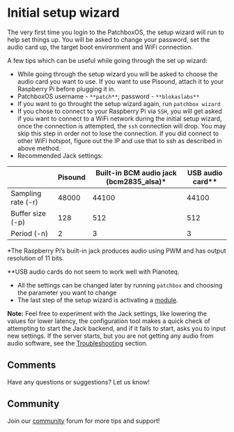 # Initial setup wizard

The very first time you login to the PatchboxOS, the setup wizard will run to help set things up. 
You will be asked to change your password, set the audio card up, the target boot environment and WiFi connection.

A few tips which can be useful while going through the set up wizard:

- While going through the setup wizard you will be asked to choose the audio card you want to use. If you want to use Pisound, attach it to your Raspberry Pi before plugging it in. 
- PatchboxOS username - `**patch**`; password - `**blokaslabs**`
- If you want to go throught the setup wizard again, run `patchbox wizard`
- If you chose to connect to your Raspberry Pi via `SSH`, you will get asked if you want to connect to a WiFi network during the initial setup wizard, once the connection is attempted, the `ssh` connection will drop. You may skip this step in order not to lose the connection. If you did connect to other WiFi hotspot, figure out the IP and use that to ssh as described in above method.
- Recommended Jack settings:

|                    | Pisound | Built-in BCM audio jack (bcm2835_alsa)* | USB audio card** |
| ------------------ | ------- | --------------------------------------- | ---------------- |
| Sampling rate (-r) |  48000  |                 44100                   |      44100       |
| Buffer size (-p)   |   128   |                  512                    |       512        |
| Period (-n)        |    2    |                   3                     |        3         |

*The Raspberry Pi’s built-in jack produces audio using PWM and has output resolution of 11 bits.

**USB audio cards do not seem to work well with Pianoteq.

- All the settings can be changed later by running `patchbox` and choosing the parameter you want to change
- The last step of the setup wizard is activating a [module](Modules.md). 


**Note:** Feel free to experiment with the Jack settings, like lowering the values for lower latency, the configuration tool makes a quick check of attempting to start the Jack backend, and if it fails to start, asks you to input new settings. If the server starts, but you are not getting any audio from audio software, see the [Troubleshooting](https://blokas.io/patchbox-os/docs/Troubleshooting/) section.

## Comments

Have any questions or suggestions? Let us know!

## Community

Join our <a href = "https://community.blokas.io/" target="_blank">community</a> forum for more tips and support! 